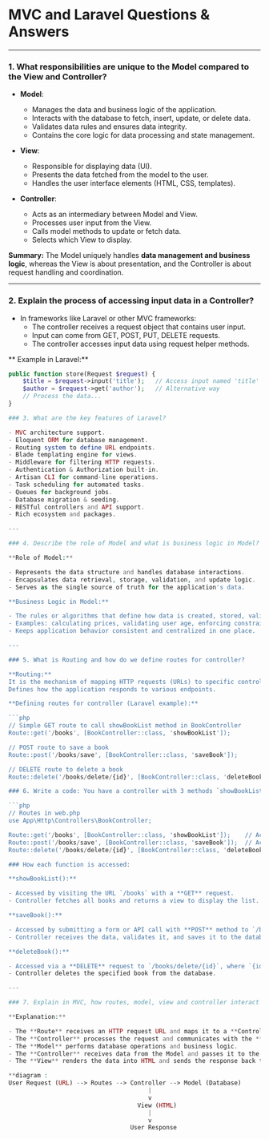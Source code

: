 # MVC and Laravel Questions & Answers

---

### 1. What responsibilities are unique to the **Model** compared to the View and Controller?

* **Model**:
  * Manages the data and business logic of the application.
  * Interacts with the database to fetch, insert, update, or delete data.
  * Validates data rules and ensures data integrity.
  * Contains the core logic for data processing and state management.

* **View**:
  * Responsible for displaying data (UI).
  * Presents the data fetched from the model to the user.
  * Handles the user interface elements (HTML, CSS, templates).

* **Controller**:
  * Acts as an intermediary between Model and View.
  * Processes user input from the View.
  * Calls model methods to update or fetch data.
  * Selects which View to display.

**Summary:** The Model uniquely handles **data management and business logic**, whereas the View is about presentation, and the Controller is about request handling and coordination.

---

### 2. Explain the process of accessing input data in a Controller?

* In frameworks like Laravel or other MVC frameworks:
  * The controller receives a request object that contains user input.
  * Input can come from GET, POST, PUT, DELETE requests.
  * The controller accesses input data using request helper methods.

** Example in Laravel:**

```php
public function store(Request $request) {
    $title = $request->input('title');   // Access input named 'title'
    $author = $request->get('author');   // Alternative way
    // Process the data...
}

### 3. What are the key features of Laravel?

- MVC architecture support.
- Eloquent ORM for database management.
- Routing system to define URL endpoints.
- Blade templating engine for views.
- Middleware for filtering HTTP requests.
- Authentication & Authorization built-in.
- Artisan CLI for command-line operations.
- Task scheduling for automated tasks.
- Queues for background jobs.
- Database migration & seeding.
- RESTful controllers and API support.
- Rich ecosystem and packages.

---

### 4. Describe the role of Model and what is business logic in Model?

**Role of Model:**

- Represents the data structure and handles database interactions.
- Encapsulates data retrieval, storage, validation, and update logic.
- Serves as the single source of truth for the application's data.

**Business Logic in Model:**

- The rules or algorithms that define how data is created, stored, validated, and manipulated.
- Examples: calculating prices, validating user age, enforcing constraints.
- Keeps application behavior consistent and centralized in one place.

---

### 5. What is Routing and how do we define routes for controller?

**Routing:**  
It is the mechanism of mapping HTTP requests (URLs) to specific controller actions or functions.  
Defines how the application responds to various endpoints.

**Defining routes for controller (Laravel example):**

```php
// Simple GET route to call showBookList method in BookController
Route::get('/books', [BookController::class, 'showBookList']);

// POST route to save a book
Route::post('/books/save', [BookController::class, 'saveBook']);

// DELETE route to delete a book
Route::delete('/books/delete/{id}', [BookController::class, 'deleteBook']);

### 6. Write a code: You have a controller with 3 methods `showBookList()`, `saveBook()`, `deleteBook()`. Apply routes for all. Explain how each function is accessed via routes.

```php
// Routes in web.php
use App\Http\Controllers\BookController;

Route::get('/books', [BookController::class, 'showBookList']);    // Accessed via GET /books
Route::post('/books/save', [BookController::class, 'saveBook']);  // Accessed via POST /books/save
Route::delete('/books/delete/{id}', [BookController::class, 'deleteBook']); // DELETE /books/delete/{id}

### How each function is accessed:

**showBookList():**

- Accessed by visiting the URL `/books` with a **GET** request.
- Controller fetches all books and returns a view to display the list.

**saveBook():**

- Accessed by submitting a form or API call with **POST** method to `/books/save`.
- Controller receives the data, validates it, and saves it to the database.

**deleteBook():**

- Accessed via a **DELETE** request to `/books/delete/{id}`, where `{id}` is the book's identifier.
- Controller deletes the specified book from the database.

---

### 7. Explain in MVC, how routes, model, view and controller interact with each other.

**Explanation:**

- The **Route** receives an HTTP request URL and maps it to a **Controller** method.
- The **Controller** processes the request and communicates with the **Model** to fetch or manipulate data.
- The **Model** performs database operations and business logic.
- The **Controller** receives data from the Model and passes it to the **View**.
- The **View** renders the data into HTML and sends the response back to the client.

**diagram :
User Request (URL) --> Routes --> Controller --> Model (Database)
                                       |
                                       v
                                    View (HTML)
                                       |
                                       v
                                  User Response
